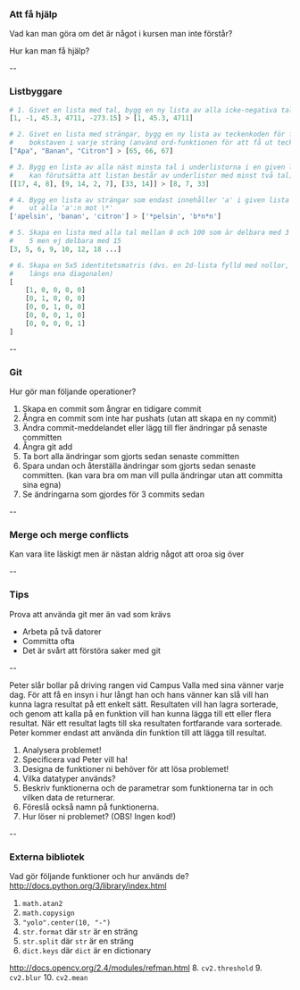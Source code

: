 ### Att få hjälp

Vad kan man göra om det är något i kursen man inte förstår?

Hur kan man få hjälp?



--

### Listbyggare

```python
# 1. Givet en lista med tal, bygg en ny lista av alla icke-negativa tal
[1, -1, 45.3, 4711, -273.15] > [1, 45.3, 4711]

# 2. Givet en lista med strängar, bygg en ny lista av teckenkoden för första
#    bokstaven i varje sträng (använd ord-funktionen för att få ut teckenkoden)
["Apa", "Banan", "Citron"] > [65, 66, 67]

# 3. Bygg en lista av alla näst minsta tal i underlistorna i en given lista (du
#    kan förutsätta att listan består av underlistor med minst två tal)
[[17, 4, 8], [9, 14, 2, 7], [33, 14]] > [8, 7, 33]

# 4. Bygg en lista av strängar som endast innehåller 'a' i given lista men byt
#    ut alla 'a':n mot \*'
['apelsin', 'banan', 'citron'] > ['*pelsin', 'b*n*n']

# 5. Skapa en lista med alla tal mellan 0 och 100 som är delbara med 3 eller
#    5 men ej delbara med 15
[3, 5, 6, 9, 10, 12, 18 ...]

# 6. Skapa en 5x5 identitetsmatris (dvs. en 2d-lista fylld med nollor, men ettor
#    längs ena diagonalen)
[
    [1, 0, 0, 0, 0]
    [0, 1, 0, 0, 0]
    [0, 0, 1, 0, 0]
    [0, 0, 0, 1, 0]
    [0, 0, 0, 0, 1]
]
```






--

### Git

Hur gör man följande operationer?

1. Skapa en commit som ångrar en tidigare commit
2. Ångra en commit som inte har pushats (utan att skapa en ny commit)
3. Ändra commit-meddelandet eller lägg till fler ändringar på senaste committen
4. Ångra git add
5. Ta bort alla ändringar som gjorts sedan senaste committen
6. Spara undan och återställa ändringar som gjorts sedan senaste committen. (kan vara bra om man vill pulla ändringar utan att committa sina egna)
7. Se ändringarna som gjordes för 3 commits sedan

--

### Merge och merge conflicts

Kan vara lite läskigt men är nästan aldrig något att oroa sig över


--

### Tips

Prova att använda git mer än vad som krävs

- Arbeta på två datorer
- Committa ofta
- Det är svårt att förstöra saker med git

--


Peter slår bollar på driving rangen vid Campus Valla med sina vänner varje dag.
För att få en insyn i hur långt han och hans vänner kan slå vill han kunna lagra resultat på ett enkelt sätt.
Resultaten vill han lagra sorterade, och genom att kalla på en funktion vill han kunna lägga till ett eller flera resultat.
När ett resultat lagts till ska resultaten fortfarande vara sorterade.
Peter kommer endast att använda din funktion till att lägga till resultat.

1. Analysera problemet!
2. Specificera vad Peter vill ha!
3. Designa de funktioner ni behöver för att lösa problemet!
4. Vilka datatyper används?
5. Beskriv funktionerna och de parametrar som funktionerna tar in och vilken data de returnerar.
6. Föreslå också namn på funktionerna.
7. Hur löser ni problemet? (OBS! Ingen kod!)





--

### Externa bibliotek


Vad gör följande funktioner och hur används de?
http://docs.python.org/3/library/index.html

1. `math.atan2`
2. `math.copysign`
3. `"yolo".center(10, "-")`
4. `str.format` där `str` är en sträng
5. `str.split` där `str` är en sträng
6. `dict.keys` där `dict` är en dictionary

http://docs.opencv.org/2.4/modules/refman.html
8. `cv2.threshold`
9. `cv2.blur`
10. `cv2.mean`
